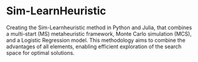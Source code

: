 # Sim-LearnHeuristic
Creating the Sim-Learnheuristic method in Python and Julia, that combines a multi-start (MS) metaheuristic framework, Monte Carlo simulation (MCS), and a Logistic Regression model. This methodology aims to combine the advantages of all elements, enabling efficient exploration of the search space for optimal solutions. 
